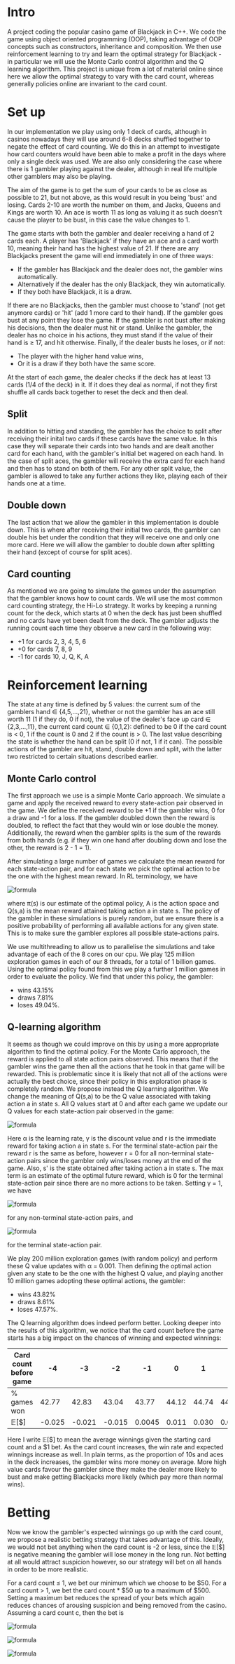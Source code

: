 # Intro

A project coding the popular casino game of Blackjack in C++. We code the game using object oriented programming (OOP), taking advantage of OOP concepts such as constructors, inheritance and composition. We then use reinforcement learning to try and learn the optimal strategy for Blackjack - in particular we will use the Monte Carlo control algorithm and the Q learning algorithm. This project is unique from a lot of material online since here we allow the optimal strategy to vary with the card count, whereas generally policies online are invariant to the card count.  


# Set up 

In our implementation we play using only 1 deck of cards, although in casinos nowadays they will use around 6-8 decks shuffled together to negate the effect of card counting. We do this in an attempt to investigate how card counters would have been able to make a profit in the days where only a single deck was used. We are also only considering the case where there is 1 gambler playing against the dealer, although in real life multiple other gamblers may also be playing. 

The aim of the game is to get the sum of your cards to be as close as possible to 21, but not above, as this would result in you being 'bust' and losing. Cards 2-10 are worth the number on them, and Jacks, Queens and Kings are worth 10. An ace is worth 11 as long as valuing it as such doesn't cause the player to be bust, in this case the value changes to 1. 

The game starts with both the gambler and dealer receiving a hand of 2 cards each. A player has 'Blackjack' if they have an ace and a card worth 10, meaning their hand has the highest value of 21. If there are any Blackjacks present the game will end immediately in one of three ways:
* If the gambler has Blackjack and the dealer does not, the gambler wins automatically.
* Alternatively if the dealer has the only Blackjack, they win automatically.
* If they both have Blackjack, it is a draw.

If there are no Blackjacks, then the gambler must choose to 'stand' (not get anymore cards) or 'hit' (add 1 more card to their hand). If the gambler goes bust at any point they lose the game. If the gambler is not bust after making his decisions, then the dealer must hit or stand. Unlike the gambler, the dealer has no choice in his actions, they must stand if the value of their hand is ≥ 17, and hit otherwise. Finally, if the dealer busts he loses, or if not:
* The player with the higher hand value wins,
* Or it is a draw if they both have the same score.

At the start of each game, the dealer checks if the deck has at least 13 cards (1/4 of the deck) in it. If it does they deal as normal, if not they first shuffle all cards back together to reset the deck and then deal. 

## Split

In addition to hitting and standing, the gambler has the choice to split after receiving their inital two cards if these cards have the same value. In this case they will separate their cards into two hands and are dealt another card for each hand, with the gambler's initial bet wagered on each hand. In the case of split aces, the gambler will receive the extra card for each hand and then has to stand on both of them. For any other split value, the gambler is allowed to take any further actions they like, playing each of their hands one at a time.       

## Double down

The last action that we allow the gambler in this implementation is double down. This is where after receiving their initial two cards, the gambler can double his bet under the condition that they will receive one and only one more card. Here we will allow the gambler to double down after splitting their hand (except of course for split aces).

## Card counting

As mentioned we are going to simulate the games under the assumption that the gambler knows how to count cards. We will use the most common card counting strategy, the Hi-Lo strategy. It works by keeping a running count for the deck, which starts at 0 when the deck has just been shuffled and no cards have yet been dealt from the deck. The gambler adjusts the running count each time they observe a new card in the following way:
* +1 for cards 2, 3, 4, 5, 6
* +0 for cards 7, 8, 9
* -1 for cards 10, J, Q, K, A 


# Reinforcement learning
The state at any time is defined by 5 values: the current sum of the gamblers hand ∈ {4,5,...,21}, whether or not the gambler has an ace still worth 11 (1 if they do, 0 if not), the value of the dealer's face up card ∈ {2,3,...,11}, the current card count ∈ {0,1,2}: defined to be 0 if the card count is < 0, 1 if the count is 0 and 2 if the count is > 0. The last value describing the state is whether the hand can be split (0 if not, 1 if it can). The possible actions of the gambler are hit, stand, double down and split, with the latter two restricted to certain situations described earlier. 

## Monte Carlo control

The first approach we use is a simple Monte Carlo approach. We simulate a game and apply the received reward to every state-action pair observed in the game. We define the received reward to be +1 if the gambler wins, 0 for a draw and -1 for a loss. If the gambler doubled down then the reward is doubled, to reflect the fact that they would win or lose double the money. Additionally, the reward when the gambler splits is the sum of the rewards from both hands (e.g. if they win one hand after doubling down and lose the other, the reward is 2 - 1 = 1).

After simulating a large number of games we calculate the mean reward for each state-action pair, and for each state we pick the optimal action to be the one with the highest mean reward. In RL terminology, we have 

![formula](https://render.githubusercontent.com/render/math?math=\Large\pi(s)=\argmax_{a%20\in%20A}Q(s,a)) 

where π(s) is our estimate of the optimal policy, A is the action space and Q(s,a) is the mean reward attained taking action a in state s. The policy of the gambler in these simulations is purely random, but we ensure there is a positive probability of performing all available actions for any given state. This is to make sure the gambler explores all possible state-actions pairs.

We use multithreading to allow us to parallelise the simulations and take advantage of each of the 8 cores on our cpu. We play 125 million exploration games in each of our 8 threads, for a total of 1 billion games. Using the optimal policy found from this we play a further 1 million games in order to evaluate the policy. We find that under this policy, the gambler:
* wins 43.15%
* draws 7.81%
* loses 49.04%.

## Q-learning algorithm

It seems as though we could improve on this by using a more appropriate algorithm to find the optimal policy. For the Monte Carlo approach, the reward is applied to all state action pairs observed. This means that if the gambler wins the game then all the actions that he took in that game will be rewarded. This is problematic since it is likely that not all of the actions were actually the best choice, since their policy in this exploration phase is completely random. We propose instead the Q learning algorithm. We change the meaning of Q(s,a) to be the Q value associated with taking action a in state s. All Q values start at 0 and after each game we update our Q values for each state-action pair observed in the game:

![formula](https://render.githubusercontent.com/render/math?math=\Large\Q(s,a)=Q(s,a)%2B\alpha\[r%2B\gamma\max_{a%20\in%20A}Q(s^{%27},a)%2DQ(s,a)\].)

Here α is the learning rate, γ is the discount value and r is the immediate reward for taking action a in state s. For the terminal state-action pair the reward r is the same as before, however r = 0 for all non-terminal state-action pairs since the gambler only wins/loses money at the end of the game. Also, s' is the state obtained after taking action a in state s. The max term is an estimate of the optimal future reward, which is 0 for the terminal state-action pair since there are no more actions to be taken. Setting γ = 1, we have 

![formula](https://render.githubusercontent.com/render/math?math=\Large\Q(s,a)=Q(s,a)%2B\alpha\[\max_{a%20\in%20A}Q(s^{%27},a)%2DQ(s,a)\])

for any non-terminal state-action pairs, and 

![formula](https://render.githubusercontent.com/render/math?math=\Large\Q(s,a)=Q(s,a)%2B\alpha\[r%2DQ(s,a)\])

for the terminal state-action pair.

We play 200 million exploration games (with random policy) and perform these Q value updates with α = 0.001. Then defining the optimal action given any state to be the one with the highest Q value, and playing another 10 million games adopting these optimal actions, the gambler:
* wins 43.82%
* draws 8.61%
* loses 47.57%.

The Q learning algorithm does indeed perform better. Looking deeper into the results of this algorithm, we notice that the card count before the game starts has a big impact on the chances of winning and expected winnings:

Card count before game | -4 | -3 | -2 | -1 | 0 | 1 | 2 | 3 | 4 |
--- | --- | --- | --- | --- | --- | --- | --- | --- | --- |
% games won | 42.77 | 42.83 | 43.04 | 43.77 | 44.12 | 44.74 | 44.91 | 45.03 | 44.89 |
𝔼[$] | -0.025 | -0.021| -0.015 | 0.0045 | 0.011 | 0.030 | 0.037 | 0.045 | 0.049 |

Here I write 𝔼[$] to mean the average winnings given the starting card count and a $1 bet. As the card count increases, the win rate and expected winnings increase as well. In plain terms, as the proportion of 10s and aces in the deck increases, the gambler wins more money on average. More high value cards favour the gambler since they make the dealer more likely to bust and make getting Blackjacks more likely (which pay more than normal wins). 

# Betting

Now we know the gambler's expected winnings go up with the card count, we propose a realistic betting strategy that takes advantage of this. Ideally, we would not bet anything when the card count is -2 or less, since the 𝔼[$] is negative meaning the gambler will lose money in the long run. Not betting at all would attract suspicion however, so our strategy will bet on all hands in order to be more realistic.

For a card count ≤ 1, we bet our minimum which we choose to be $50. For a card count > 1, we bet the card count * $50 up to a maximum of $500. Setting a maximum bet reduces the spread of your bets which again reduces chances of arousing suspicion and being removed from the casino. Assuming a card count c, then the bet is

![formula](https://render.githubusercontent.com/render/math?math=\Large\text{%2450%20%20if%20%20c%20}%3C%3D\1)

![formula](https://render.githubusercontent.com/render/math?math=\Large\text{%2450c%20%20if%20%202}%3C%3D\text{c}%3C%3D\10)

![formula](https://render.githubusercontent.com/render/math?math=\Large\text{%24500%20%20if%20%20c%20}%3E\10.)


